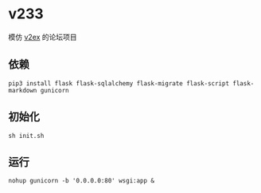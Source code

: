 # v233

模仿 [v2ex](v2ex.com) 的论坛项目

## 依赖

```
pip3 install flask flask-sqlalchemy flask-migrate flask-script flask-markdown gunicorn
```

## 初始化

```
sh init.sh
```

## 运行

```
nohup gunicorn -b '0.0.0.0:80' wsgi:app &
```